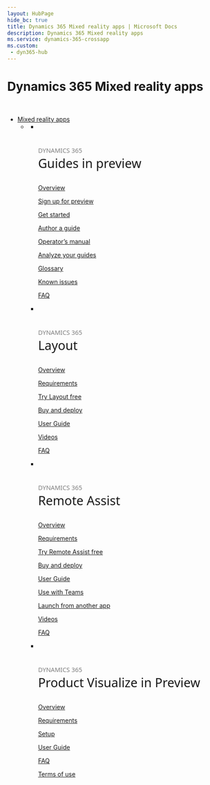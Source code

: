```yaml
---
layout: HubPage
hide_bc: true
title: Dynamics 365 Mixed reality apps | Microsoft Docs
description: Dynamics 365 Mixed reality apps
ms.service: dynamics-365-crossapp
ms.custom:
 - dyn365-hub
---
```

<div id="main" class="v2">
    <div class="container">
        <h1 class="">Dynamics 365 Mixed reality apps</h1>
        <p>&#160;</p>
        <ul class="pivots">
            <li>
                <a href="#mixed-reality-apps">Mixed reality apps</a>
                <ul id="mixed-reality-apps" class="cardsF">
                    <li>
                        <a data-default="true" href="#mr-sub"></a>
                        <ul id="mr-sub" class="cardsF">
                            <li>
                                <div class="cardSize">
                                    <div class="cardPadding">
                                        <div class="card">
                                            <div class="cardImageOuter">
                                                <div class="cardImage">
                                                    <img alt="" src="/dynamics365/images/Guides_outline_36px_blue.svg">
                                                </div>
                                            </div>
                                            <div class="cardText">
                                                <h3 style="font-size: 1.8rem; font-weight: 500; font-family: segoe-ui, Segoe UI, Segoe WP, Frutiger, Helvetica Neue, Helvetica, sans-serif"><span style="font-size: 50%; color: #7f7f7f">DYNAMICS 365</span><br />Guides in preview</h3>
                                                <p><a href="/dynamics365/mixed-reality/guides/index">Overview</a></p>
                                                <p><a href="/dynamics365/mixed-reality/guides/setup">Sign up for preview</a></p>
                                                <p><a href="/dynamics365/mixed-reality/guides/get-started">Get started</a></p>
                                                <p><a href="/dynamics365/mixed-reality/guides/authoring-overview">Author a guide</a></p>
                                                <p><a href="/dynamics365/mixed-reality/guides/operator-guide">Operator’s manual</a></p>
                                                <p><a href="/dynamics365/mixed-reality/guides/analytics-guide">Analyze your guides</a></p>
                                                <p><a href="/dynamics365/mixed-reality/guides/glossary">Glossary</a></p>
                                                <p><a href="/dynamics365/mixed-reality/guides/known-issues">Known issues</a></p>
                                                <p><a href="/dynamics365/mixed-reality/guides/faq">FAQ</a></p>
                                            </div>
                                        </div>
                                    </div>
                                </div>
                            </li>
                            <li>
                                <div class="cardSize">
                                    <div class="cardPadding">
                                        <div class="card">
                                            <div class="cardImageOuter">
                                                <div class="cardImage">
                                                    <img alt="" src="/dynamics365/images/Layout_outline_36px_blue.svg">
                                                </div>
                                            </div>
                                            <div class="cardText">
                                                <h3 style="font-size: 1.8rem; font-weight: 500; font-family: segoe-ui, Segoe UI, Segoe WP, Frutiger, Helvetica Neue, Helvetica, sans-serif"><span style="font-size: 50%; color: #7f7f7f">DYNAMICS 365</span><br />Layout</h3>
                                                <p><a href="/dynamics365/mixed-reality/layout/index">Overview</a></p>
                                                <p><a href="/dynamics365/mixed-reality/layout/requirements">Requirements</a></p>
                                                <p><a href="/dynamics365/mixed-reality/layout/try-layout-free">Try Layout free</a></p>
                                                <p><a href="/dynamics365/mixed-reality/layout/buy-and-deploy">Buy and deploy</a></p>
                                                <p><a href="/dynamics365/mixed-reality/layout/user-guide">User Guide</a></p>
                                                <p><a href="https://go.microsoft.com/fwlink/?linkid=2021489">Videos</a></p>
                                                <p><a href="/dynamics365/mixed-reality/layout/faq">FAQ</a></p>
                                            </div>
                                        </div>
                                    </div>
                                </div>
                            </li>
                            <li>
                                <div class="cardSize">
                                    <div class="cardPadding">
                                        <div class="card">
                                            <div class="cardImageOuter">
                                                <div class="cardImage">
                                                    <img alt="" src="/dynamics365/images/RemoteAssist_outline_36px_blue.svg">
                                                </div>
                                            </div>
                                            <div class="cardText">
                                                <h3 style="font-size: 1.8rem; font-weight: 500; font-family: segoe-ui, Segoe UI, Segoe WP, Frutiger, Helvetica Neue, Helvetica, sans-serif"><span style="font-size: 50%; color: #7f7f7f">DYNAMICS 365</span><br />Remote Assist</h3>
                                                <p><a href="/dynamics365/mixed-reality/remote-assist/index">Overview</a></p>
                                                <p><a href="/dynamics365/mixed-reality/remote-assist/requirements">Requirements</a></p>
                                                <p><a href="/dynamics365/mixed-reality/remote-assist/try-remote-assist-free">Try Remote Assist free</a></p>
                                                <p><a href="/dynamics365/mixed-reality/remote-assist/buy-and-deploy">Buy and deploy</a></p>
                                                <p><a href="/dynamics365/mixed-reality/remote-assist/user-guide">User Guide</a></p>
                                                <p><a href="/dynamics365/mixed-reality/remote-assist/use-microsoft-teams-with-remote-assist">Use with Teams</a></p>
                                                <p><a href="/dynamics365/mixed-reality/remote-assist/protocol-activation">Launch from another app</a></p>
                                                <p><a href="https://go.microsoft.com/fwlink/?linkid=2021485">Videos</a></p>
                                                <p><a href="/dynamics365/mixed-reality/remote-assist/faq">FAQ</a></p>
                                            </div>
                                        </div>
                                    </div>
                                </div>
                            </li>
                            <li>
                                <div class="cardSize">
                                    <div class="cardPadding">
                                        <div class="card">
                                            <div class="cardImageOuter">
                                                <div class="cardImage">
                                                    <img alt="" src="/dynamics365/images/ProductVisualize_outline_36px_blue.svg">
                                                </div>
                                            </div>
                                            <div class="cardText">
                                                <h3 style="font-size: 1.8rem; font-weight: 500; font-family: segoe-ui, Segoe UI, Segoe WP, Frutiger, Helvetica Neue, Helvetica, sans-serif"><span style="font-size: 50%; color: #7f7f7f">DYNAMICS 365</span><br />Product Visualize in Preview</h3>
                                                <p><a href="/dynamics365/mixed-reality/product-visualize/index">Overview</a></p>
                                                <p><a href="/dynamics365/mixed-reality/product-visualize/requirements">Requirements</a></p>
                                                <p><a href="/dynamics365/mixed-reality/product-visualize/setup">Setup</a></p>
                                                <p><a href="/dynamics365/mixed-reality/product-visualize/user-guide">User Guide</a></p>
                                                <p><a href="/dynamics365/mixed-reality/product-visualize/faq">FAQ</a></p>
                                                <p><a href="/dynamics365/mixed-reality/legal/product-visualize-terms">Terms of use</a></p>
                                            </div>
                                        </div>
                                    </div>
                                </div>
                            </li>
                        </ul>
                    </li>
                </ul>
            </li>
        </ul>
    </div>
</div>